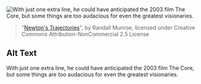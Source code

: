 ![With just one extra line, he could have anticipated the 2003 film The Core, but some things are too audacious for even the greatest visionaries.](https://imgs.xkcd.com/comics/newtons_trajectories.png)
> "[Newton's Trajectories](https://xkcd.com/2011/)", by Randall Munroe, licensed under Creative Commons Attribution-NonCommercial 2.5 License

## Alt Text
With just one extra line, he could have anticipated the 2003 film The Core, but some things are too audacious for even the greatest visionaries.

